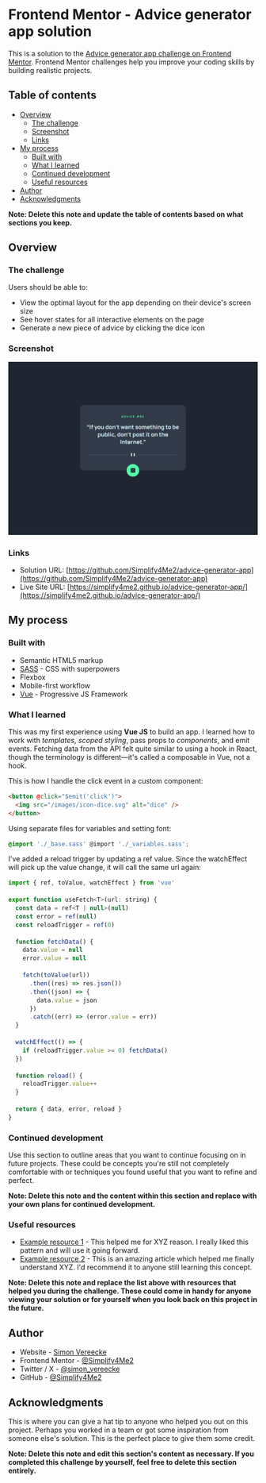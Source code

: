 # Frontend Mentor - Advice generator app solution

This is a solution to the [Advice generator app challenge on Frontend Mentor](https://www.frontendmentor.io/challenges/advice-generator-app-QdUG-13db). Frontend Mentor challenges help you improve your coding skills by building realistic projects.

## Table of contents

- [Overview](#overview)
  - [The challenge](#the-challenge)
  - [Screenshot](#screenshot)
  - [Links](#links)
- [My process](#my-process)
  - [Built with](#built-with)
  - [What I learned](#what-i-learned)
  - [Continued development](#continued-development)
  - [Useful resources](#useful-resources)
- [Author](#author)
- [Acknowledgments](#acknowledgments)

**Note: Delete this note and update the table of contents based on what sections you keep.**

## Overview

### The challenge

Users should be able to:

- View the optimal layout for the app depending on their device's screen size
- See hover states for all interactive elements on the page
- Generate a new piece of advice by clicking the dice icon

### Screenshot

![screenshot](screenshot.png)

### Links

- Solution URL: [https://github.com/Simplify4Me2/advice-generator-app](https://github.com/Simplify4Me2/advice-generator-app)
- Live Site URL: [https://simplify4me2.github.io/advice-generator-app/](https://simplify4me2.github.io/advice-generator-app/)

## My process

### Built with

- Semantic HTML5 markup
- [SASS](https://sass-lang.com/) - CSS with superpowers
- Flexbox
- Mobile-first workflow
- [Vue](https://vuejs.org/) - Progressive JS Framework

### What I learned

This was my first experience using **Vue JS** to build an app. I learned how to work with _templates_, _scoped styling_, pass props to _components_, and emit events. Fetching data from the API felt quite similar to using a hook in React, though the terminology is different—it's called a composable in Vue, not a hook.

This is how I handle the click event in a custom component:

```html
<button @click="$emit('click')">
  <img src="/images/icon-dice.svg" alt="dice" />
</button>
```

Using separate files for variables and setting font:

```scss
@import './_base.sass' @import './_variables.sass';
```

I've added a reload trigger by updating a ref value. Since the watchEffect will pick up the value change, it will call the same url again:

```js
import { ref, toValue, watchEffect } from 'vue'

export function useFetch<T>(url: string) {
  const data = ref<T | null>(null)
  const error = ref(null)
  const reloadTrigger = ref(0)

  function fetchData() {
    data.value = null
    error.value = null

    fetch(toValue(url))
      .then((res) => res.json())
      .then((json) => {
        data.value = json
      })
      .catch((err) => (error.value = err))
  }

  watchEffect(() => {
    if (reloadTrigger.value >= 0) fetchData()
  })

  function reload() {
    reloadTrigger.value++
  }

  return { data, error, reload }
}

```

### Continued development

Use this section to outline areas that you want to continue focusing on in future projects. These could be concepts you're still not completely comfortable with or techniques you found useful that you want to refine and perfect.

**Note: Delete this note and the content within this section and replace with your own plans for continued development.**

### Useful resources

- [Example resource 1](https://www.example.com) - This helped me for XYZ reason. I really liked this pattern and will use it going forward.
- [Example resource 2](https://www.example.com) - This is an amazing article which helped me finally understand XYZ. I'd recommend it to anyone still learning this concept.

**Note: Delete this note and replace the list above with resources that helped you during the challenge. These could come in handy for anyone viewing your solution or for yourself when you look back on this project in the future.**

## Author

- Website - [Simon Vereecke](https://simplify4me2.github.io/)
- Frontend Mentor - [@Simplify4Me2](https://www.frontendmentor.io/profile/Simplify4Me2)
- Twitter / X - [@simon_vereecke](https://x.com/simon_vereecke)
- GitHub - [@Simplify4Me2](https://github.com/Simplify4Me2)

## Acknowledgments

This is where you can give a hat tip to anyone who helped you out on this project. Perhaps you worked in a team or got some inspiration from someone else's solution. This is the perfect place to give them some credit.

**Note: Delete this note and edit this section's content as necessary. If you completed this challenge by yourself, feel free to delete this section entirely.**
